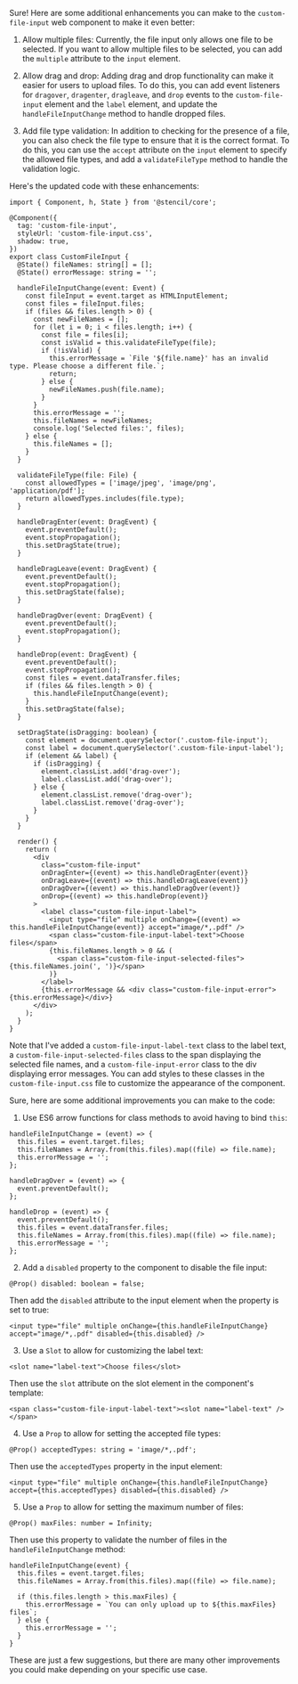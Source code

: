Sure! Here are some additional enhancements you can make to the `custom-file-input` web component to make it even better:

1. Allow multiple files: Currently, the file input only allows one file to be selected. If you want to allow multiple files to be selected, you can add the `multiple` attribute to the `input` element.

2. Allow drag and drop: Adding drag and drop functionality can make it easier for users to upload files. To do this, you can add event listeners for `dragover`, `dragenter`, `dragleave`, and `drop` events to the `custom-file-input` element and the `label` element, and update the `handleFileInputChange` method to handle dropped files.

3. Add file type validation: In addition to checking for the presence of a file, you can also check the file type to ensure that it is the correct format. To do this, you can use the `accept` attribute on the `input` element to specify the allowed file types, and add a `validateFileType` method to handle the validation logic.

Here's the updated code with these enhancements:

```tsx
import { Component, h, State } from '@stencil/core';

@Component({
  tag: 'custom-file-input',
  styleUrl: 'custom-file-input.css',
  shadow: true,
})
export class CustomFileInput {
  @State() fileNames: string[] = [];
  @State() errorMessage: string = '';

  handleFileInputChange(event: Event) {
    const fileInput = event.target as HTMLInputElement;
    const files = fileInput.files;
    if (files && files.length > 0) {
      const newFileNames = [];
      for (let i = 0; i < files.length; i++) {
        const file = files[i];
        const isValid = this.validateFileType(file);
        if (!isValid) {
          this.errorMessage = `File '${file.name}' has an invalid type. Please choose a different file.`;
          return;
        } else {
          newFileNames.push(file.name);
        }
      }
      this.errorMessage = '';
      this.fileNames = newFileNames;
      console.log('Selected files:', files);
    } else {
      this.fileNames = [];
    }
  }

  validateFileType(file: File) {
    const allowedTypes = ['image/jpeg', 'image/png', 'application/pdf'];
    return allowedTypes.includes(file.type);
  }

  handleDragEnter(event: DragEvent) {
    event.preventDefault();
    event.stopPropagation();
    this.setDragState(true);
  }

  handleDragLeave(event: DragEvent) {
    event.preventDefault();
    event.stopPropagation();
    this.setDragState(false);
  }

  handleDragOver(event: DragEvent) {
    event.preventDefault();
    event.stopPropagation();
  }

  handleDrop(event: DragEvent) {
    event.preventDefault();
    event.stopPropagation();
    const files = event.dataTransfer.files;
    if (files && files.length > 0) {
      this.handleFileInputChange(event);
    }
    this.setDragState(false);
  }

  setDragState(isDragging: boolean) {
    const element = document.querySelector('.custom-file-input');
    const label = document.querySelector('.custom-file-input-label');
    if (element && label) {
      if (isDragging) {
        element.classList.add('drag-over');
        label.classList.add('drag-over');
      } else {
        element.classList.remove('drag-over');
        label.classList.remove('drag-over');
      }
    }
  }

  render() {
    return (
      <div
        class="custom-file-input"
        onDragEnter={(event) => this.handleDragEnter(event)}
        onDragLeave={(event) => this.handleDragLeave(event)}
        onDragOver={(event) => this.handleDragOver(event)}
        onDrop={(event) => this.handleDrop(event)}
      >
        <label class="custom-file-input-label">
          <input type="file" multiple onChange={(event) => this.handleFileInputChange(event)} accept="image/*,.pdf" />
          <span class="custom-file-input-label-text">Choose files</span>
          {this.fileNames.length > 0 && (
            <span class="custom-file-input-selected-files">{this.fileNames.join(', ')}</span>
          )}
        </label>
        {this.errorMessage && <div class="custom-file-input-error">{this.errorMessage}</div>}
      </div>
    );
  }
}
```

Note that I've added a `custom-file-input-label-text` class to the label text, a `custom-file-input-selected-files` class to the span displaying the selected file names, and a `custom-file-input-error` class to the div displaying error messages. You can add styles to these classes in the `custom-file-input.css` file to customize the appearance of the component.

Sure, here are some additional improvements you can make to the code:

1. Use ES6 arrow functions for class methods to avoid having to bind `this`:

```
handleFileInputChange = (event) => {
  this.files = event.target.files;
  this.fileNames = Array.from(this.files).map((file) => file.name);
  this.errorMessage = '';
};

handleDragOver = (event) => {
  event.preventDefault();
};

handleDrop = (event) => {
  event.preventDefault();
  this.files = event.dataTransfer.files;
  this.fileNames = Array.from(this.files).map((file) => file.name);
  this.errorMessage = '';
};
```

2. Add a `disabled` property to the component to disable the file input:

```
@Prop() disabled: boolean = false;
```

Then add the `disabled` attribute to the input element when the property is set to true:

```
<input type="file" multiple onChange={this.handleFileInputChange} accept="image/*,.pdf" disabled={this.disabled} />
```

3. Use a `Slot` to allow for customizing the label text:

```
<slot name="label-text">Choose files</slot>
```

Then use the `slot` attribute on the slot element in the component's template:

```
<span class="custom-file-input-label-text"><slot name="label-text" /></span>
```

4. Use a `Prop` to allow for setting the accepted file types:

```
@Prop() acceptedTypes: string = 'image/*,.pdf';
```

Then use the `acceptedTypes` property in the input element:

```
<input type="file" multiple onChange={this.handleFileInputChange} accept={this.acceptedTypes} disabled={this.disabled} />
```

5. Use a `Prop` to allow for setting the maximum number of files:

```
@Prop() maxFiles: number = Infinity;
```

Then use this property to validate the number of files in the `handleFileInputChange` method:

```
handleFileInputChange(event) {
  this.files = event.target.files;
  this.fileNames = Array.from(this.files).map((file) => file.name);
  
  if (this.files.length > this.maxFiles) {
    this.errorMessage = `You can only upload up to ${this.maxFiles} files`;
  } else {
    this.errorMessage = '';
  }
}
```

These are just a few suggestions, but there are many other improvements you could make depending on your specific use case.
